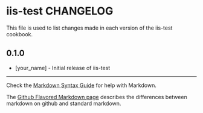 # iis-test CHANGELOG

This file is used to list changes made in each version of the iis-test cookbook.

## 0.1.0
- [your_name] - Initial release of iis-test

- - -
Check the [Markdown Syntax Guide](http://daringfireball.net/projects/markdown/syntax) for help with Markdown.

The [Github Flavored Markdown page](http://github.github.com/github-flavored-markdown/) describes the differences between markdown on github and standard markdown.
